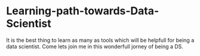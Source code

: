 # Learning-path-towards-Data-Scientist
It is the best thing to learn as many as tools which will be helpfull for being a data scientist. Come lets join me in this wonderfull jorney of being a DS. 
